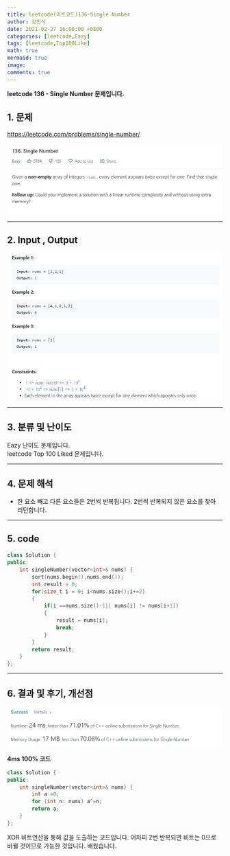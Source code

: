 ```yaml
---
title: leetcode(리트코드)136-Single Number
author: 강민석
date: 2021-02-27 16:00:00 +0800
categories: [leetcode,Eazy]
tags: [leetcode,Top100Like]
math: true
mermaid: true
image: 
comments: true
---
```


**leetcode 136 - Single Number 문제입니다.**

## 1. 문제
<https://leetcode.com/problems/single-number/>  

![](/assets/img/sample/leetcode/136/Problem.JPG)

-----  

## 2. Input , Output

![](/assets/img/sample/leetcode/136/input.JPG)  


-----  

## 3. 분류 및 난이도

Eazy 난이도 문제입니다.  
leetcode Top 100 Liked 문제입니다.  


-----  

## 4. 문제 해석

- 한 요소 빼고 다른 요소들은 2번씩 반복됩니다. 2번씩 반복되지 않은 요소를 찾아 리턴합니다.


-----  

## 5. code

```c++
class Solution {
public:
    int singleNumber(vector<int>& nums) {
        sort(nums.begin(),nums.end());
        int result = 0;
        for(size_t i = 0; i<nums.size();i+=2)
        {
            if(i ==nums.size()-1|| nums[i] != nums[i+1])
            {
                result = nums[i];
                break;
            }
        }
        return result;
    }
};
```


-----

## 6. 결과 및 후기, 개선점



![](/assets/img/sample/leetcode/136/result.JPG)  


**4ms 100% 코드**

```c++
class Solution {
public:
    int singleNumber(vector<int>& nums) {
        int a =0;
        for (int n: nums) a^=n;
        return a;
    }
};
```

XOR 비트연산을 통해 값을 도출하는 코드입니다. 어차피 2번 반복되면 비트는 0으로 바뀔 것이므로 가능한 것입니다.
배웠습니다.  


